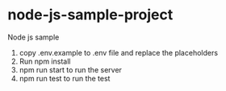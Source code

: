 # node-js-sample-project
Node js sample

1. copy .env.example to .env file and replace the placeholders
2. Run npm install
3. npm run start to run the server
4. npm run test to run the test
